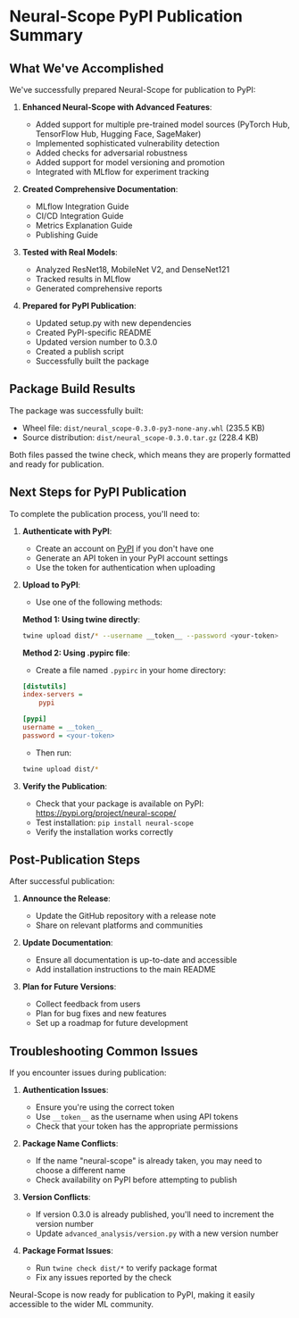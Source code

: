 # Neural-Scope PyPI Publication Summary

## What We've Accomplished

We've successfully prepared Neural-Scope for publication to PyPI:

1. **Enhanced Neural-Scope with Advanced Features**:
   - Added support for multiple pre-trained model sources (PyTorch Hub, TensorFlow Hub, Hugging Face, SageMaker)
   - Implemented sophisticated vulnerability detection
   - Added checks for adversarial robustness
   - Added support for model versioning and promotion
   - Integrated with MLflow for experiment tracking

2. **Created Comprehensive Documentation**:
   - MLflow Integration Guide
   - CI/CD Integration Guide
   - Metrics Explanation Guide
   - Publishing Guide

3. **Tested with Real Models**:
   - Analyzed ResNet18, MobileNet V2, and DenseNet121
   - Tracked results in MLflow
   - Generated comprehensive reports

4. **Prepared for PyPI Publication**:
   - Updated setup.py with new dependencies
   - Created PyPI-specific README
   - Updated version number to 0.3.0
   - Created a publish script
   - Successfully built the package

## Package Build Results

The package was successfully built:
- Wheel file: `dist/neural_scope-0.3.0-py3-none-any.whl` (235.5 KB)
- Source distribution: `dist/neural_scope-0.3.0.tar.gz` (228.4 KB)

Both files passed the twine check, which means they are properly formatted and ready for publication.

## Next Steps for PyPI Publication

To complete the publication process, you'll need to:

1. **Authenticate with PyPI**:
   - Create an account on [PyPI](https://pypi.org/) if you don't have one
   - Generate an API token in your PyPI account settings
   - Use the token for authentication when uploading

2. **Upload to PyPI**:
   - Use one of the following methods:

   **Method 1: Using twine directly**:
   ```bash
   twine upload dist/* --username __token__ --password <your-token>
   ```

   **Method 2: Using .pypirc file**:
   - Create a file named `.pypirc` in your home directory:
   ```ini
   [distutils]
   index-servers =
       pypi

   [pypi]
   username = __token__
   password = <your-token>
   ```
   - Then run:
   ```bash
   twine upload dist/*
   ```

3. **Verify the Publication**:
   - Check that your package is available on PyPI: https://pypi.org/project/neural-scope/
   - Test installation: `pip install neural-scope`
   - Verify the installation works correctly

## Post-Publication Steps

After successful publication:

1. **Announce the Release**:
   - Update the GitHub repository with a release note
   - Share on relevant platforms and communities

2. **Update Documentation**:
   - Ensure all documentation is up-to-date and accessible
   - Add installation instructions to the main README

3. **Plan for Future Versions**:
   - Collect feedback from users
   - Plan for bug fixes and new features
   - Set up a roadmap for future development

## Troubleshooting Common Issues

If you encounter issues during publication:

1. **Authentication Issues**:
   - Ensure you're using the correct token
   - Use `__token__` as the username when using API tokens
   - Check that your token has the appropriate permissions

2. **Package Name Conflicts**:
   - If the name "neural-scope" is already taken, you may need to choose a different name
   - Check availability on PyPI before attempting to publish

3. **Version Conflicts**:
   - If version 0.3.0 is already published, you'll need to increment the version number
   - Update `advanced_analysis/version.py` with a new version number

4. **Package Format Issues**:
   - Run `twine check dist/*` to verify package format
   - Fix any issues reported by the check

Neural-Scope is now ready for publication to PyPI, making it easily accessible to the wider ML community.
